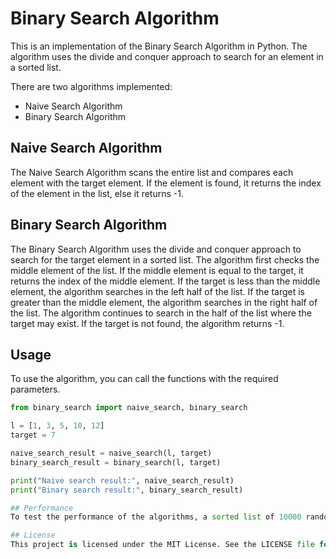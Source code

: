 # Binary Search Algorithm

This is an implementation of the Binary Search Algorithm in Python. The algorithm uses the divide and conquer approach to search for an element in a sorted list.

There are two algorithms implemented:
* Naive Search Algorithm
* Binary Search Algorithm

## Naive Search Algorithm

The Naive Search Algorithm scans the entire list and compares each element with the target element. If the element is found, it returns the index of the element in the list, else it returns -1.

## Binary Search Algorithm

The Binary Search Algorithm uses the divide and conquer approach to search for the target element in a sorted list. The algorithm first checks the middle element of the list. If the middle element is equal to the target, it returns the index of the middle element. If the target is less than the middle element, the algorithm searches in the left half of the list. If the target is greater than the middle element, the algorithm searches in the right half of the list. The algorithm continues to search in the half of the list where the target may exist. If the target is not found, the algorithm returns -1.

## Usage

To use the algorithm, you can call the functions with the required parameters.

```python
from binary_search import naive_search, binary_search

l = [1, 3, 5, 10, 12]
target = 7

naive_search_result = naive_search(l, target)
binary_search_result = binary_search(l, target)

print("Naive search result:", naive_search_result)
print("Binary search result:", binary_search_result)

## Performance
To test the performance of the algorithms, a sorted list of 10000 random elements is generated. Both algorithms are called to search for each element in the list. The average time taken by each algorithm is calculated and printed.

## License
This project is licensed under the MIT License. See the LICENSE file for more details.
